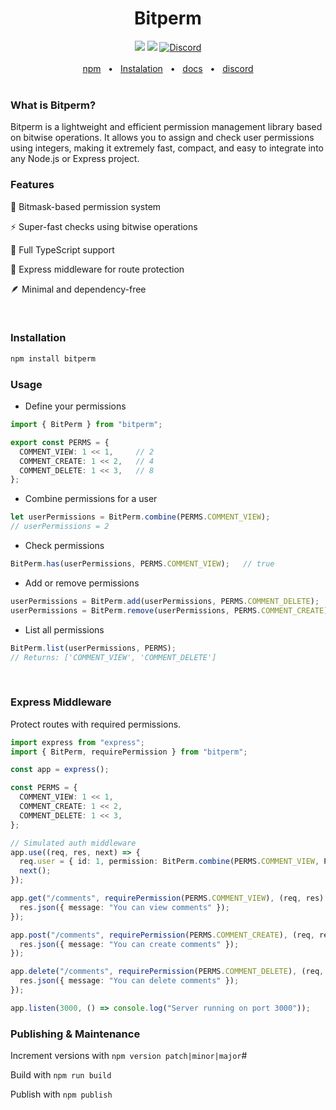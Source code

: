 <div align="center">
  <h1>Bitperm</h1>
  <a href="https://www.npmjs.com/package/bitperm"><img src="https://img.shields.io/npm/v/unusual-cache" /></a>
  <a href="https://github.com/d4nilpzz/bitperm/blob/main/LICENSE"><img src="https://img.shields.io/badge/license-MIT-blue" /></a>
  <a href="https://discord.d4nilpzz.dev"><img alt="Discord" src="https://img.shields.io/discord/1373385570965000292?label=Discord"></a>
  <br />
  <br />
  <a href="https://www.npmjs.com/package/bitperm">npm</a>
  <span>&nbsp;&nbsp;•&nbsp;&nbsp;</span>
  <a href="https://github.com/d4nilpzz/bitperm#instalation">Instalation</a>
  <span>&nbsp;&nbsp;•&nbsp;&nbsp;</span>
  <a href="https://github.com/d4nilpzz/bitperm">docs</a>
  <span>&nbsp;&nbsp;•&nbsp;&nbsp;</span>
  <a href="https://discord.d4nilpzz.dev">discord</a>
  <br />
  <br />
</div>

### What is Bitperm?
Bitperm is a lightweight and efficient permission management library based on bitwise operations.
It allows you to assign and check user permissions using integers, making it extremely fast, compact, and easy to integrate into any Node.js or Express project.

### Features

🧩 Bitmask-based permission system

⚡ Super-fast checks using bitwise operations

🧠 Full TypeScript support

🔐 Express middleware for route protection

🪶 Minimal and dependency-free

<br />

### Installation
```bash
npm install bitperm
```

### Usage
 - Define your permissions

```ts
import { BitPerm } from "bitperm";

export const PERMS = {
  COMMENT_VIEW: 1 << 1,     // 2
  COMMENT_CREATE: 1 << 2,   // 4
  COMMENT_DELETE: 1 << 3,   // 8
};
```
 - Combine permissions for a user

```ts
let userPermissions = BitPerm.combine(PERMS.COMMENT_VIEW);
// userPermissions = 2
```
 - Check permissions

```ts
BitPerm.has(userPermissions, PERMS.COMMENT_VIEW);   // true
```
 - Add or remove permissions

```ts
userPermissions = BitPerm.add(userPermissions, PERMS.COMMENT_DELETE);
userPermissions = BitPerm.remove(userPermissions, PERMS.COMMENT_CREATE);
```
 - List all permissions

```ts
BitPerm.list(userPermissions, PERMS); 
// Returns: ['COMMENT_VIEW', 'COMMENT_DELETE']
```

<br />

### Express Middleware
Protect routes with required permissions.

```ts
import express from "express";
import { BitPerm, requirePermission } from "bitperm";

const app = express();

const PERMS = {
  COMMENT_VIEW: 1 << 1,
  COMMENT_CREATE: 1 << 2,
  COMMENT_DELETE: 1 << 3,
};

// Simulated auth middleware
app.use((req, res, next) => {
  req.user = { id: 1, permission: BitPerm.combine(PERMS.COMMENT_VIEW, PERMS.COMMENT_CREATE) };
  next();
});

app.get("/comments", requirePermission(PERMS.COMMENT_VIEW), (req, res) => {
  res.json({ message: "You can view comments" });
});

app.post("/comments", requirePermission(PERMS.COMMENT_CREATE), (req, res) => {
  res.json({ message: "You can create comments" });
});

app.delete("/comments", requirePermission(PERMS.COMMENT_DELETE), (req, res) => {
  res.json({ message: "You can delete comments" });
});

app.listen(3000, () => console.log("Server running on port 3000"));
```

### Publishing & Maintenance

Increment versions with `npm version patch|minor|major`#

Build with `npm run build`

Publish with `npm publish`